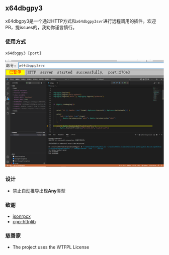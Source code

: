 
## x64dbgpy3
x64dbgpy3是一个通过HTTP方式和`x64dbgpy3svr`进行远程调用的插件。欢迎PR，提issues的，我劝你谨言慎行。

### 使用方式
`x64dbgpy3 [port]`

![run service](imgs/run%20service.png)
![vscode python](imgs/vscode%20python.png)

### 设计
- 禁止自动推导出现**Any**类型

### 致谢
- [jsonrpcx](https://github.com/jsonrpcx/json-rpc-cxx)
- [cpp-httplib](https://github.com/yhirose/cpp-httplib)


### 慈善家
- The project uses the WTFPL License